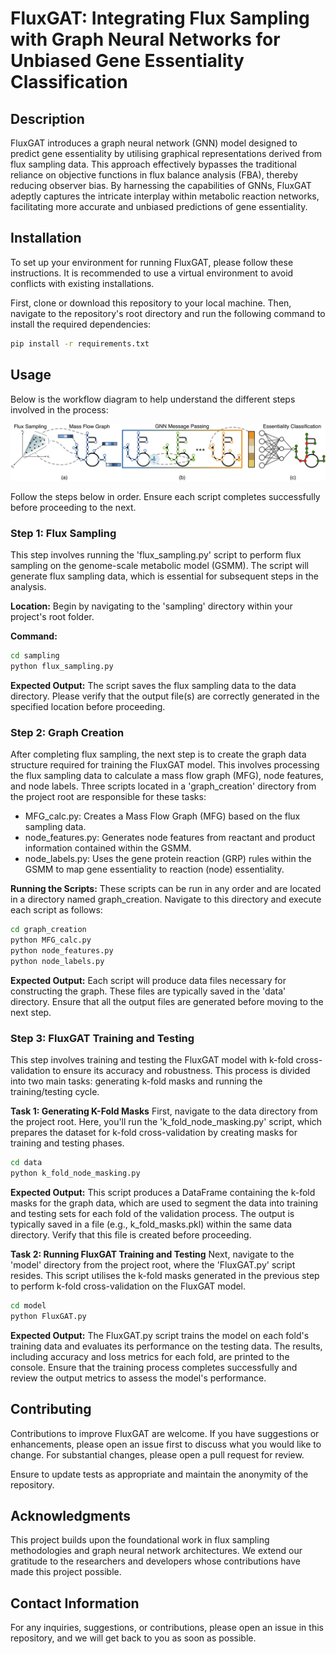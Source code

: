 # FluxGAT: Integrating Flux Sampling with Graph Neural Networks for Unbiased Gene Essentiality Classification

## Description
FluxGAT introduces a graph neural network (GNN) model designed to predict gene essentiality by utilising graphical representations derived from flux sampling data. This approach effectively bypasses the traditional reliance on objective functions in flux balance analysis (FBA), thereby reducing observer bias. By harnessing the capabilities of GNNs, FluxGAT adeptly captures the intricate interplay within metabolic reaction networks, facilitating more accurate and unbiased predictions of gene essentiality.

## Installation
To set up your environment for running FluxGAT, please follow these instructions. It is recommended to use a virtual environment to avoid conflicts with existing installations.

First, clone or download this repository to your local machine. Then, navigate to the repository's root directory and run the following command to install the required dependencies:

```bash
pip install -r requirements.txt
```

## Usage
Below is the workflow diagram to help understand the different steps involved in the process:

![Workflow Diagram](docs/FluxGAT_architecture.png)

Follow the steps below in order. Ensure each script completes successfully before proceeding to the next.

### Step 1: Flux Sampling
This step involves running the 'flux_sampling.py' script to perform flux sampling on the genome-scale metabolic model (GSMM). The script will generate flux sampling data, which is essential for subsequent steps in the analysis.

**Location:** Begin by navigating to the 'sampling' directory within your project's root folder.

**Command:**
```bash
cd sampling
python flux_sampling.py
```
**Expected Output:** The script saves the flux sampling data to the data directory. Please verify that the output file(s) are correctly generated in the specified location before proceeding.

### Step 2: Graph Creation
After completing flux sampling, the next step is to create the graph data structure required for training the FluxGAT model. This involves processing the flux sampling data to calculate a mass flow graph (MFG), node features, and node labels. Three scripts located in a 'graph_creation' directory from the project root are responsible for these tasks:

- MFG_calc.py: Creates a Mass Flow Graph (MFG) based on the flux sampling data.
- node_features.py: Generates node features from reactant and product information contained within the GSMM.
- node_labels.py: Uses the gene protein reaction (GRP) rules within the GSMM to map gene essentiality to reaction (node) essentiality. 

**Running the Scripts:**
These scripts can be run in any order and are located in a directory named graph_creation. Navigate to this directory and execute each script as follows:
```bash
cd graph_creation
python MFG_calc.py
python node_features.py
python node_labels.py
```
**Expected Output:** Each script will produce data files necessary for constructing the graph. These files are typically saved in the 'data' directory. Ensure that all the output files are generated before moving to the next step.

### Step 3: FluxGAT Training and Testing
This step involves training and testing the FluxGAT model with k-fold cross-validation to ensure its accuracy and robustness. This process is divided into two main tasks: generating k-fold masks and running the training/testing cycle.

**Task 1: Generating K-Fold Masks**
First, navigate to the data directory from the project root. Here, you'll run the 'k_fold_node_masking.py' script, which prepares the dataset for k-fold cross-validation by creating masks for training and testing phases.
```bash
cd data
python k_fold_node_masking.py
```
**Expected Output:** This script produces a DataFrame containing the k-fold masks for the graph data, which are used to segment the data into training and testing sets for each fold of the validation process. The output is typically saved in a file (e.g., k_fold_masks.pkl) within the same data directory. Verify that this file is created before proceeding.

**Task 2: Running FluxGAT Training and Testing**
Next, navigate to the 'model' directory from the project root, where the 'FluxGAT.py' script resides. This script utilises the k-fold masks generated in the previous step to perform k-fold cross-validation on the FluxGAT model.
```bash
cd model
python FluxGAT.py
```
**Expected Output:** The FluxGAT.py script trains the model on each fold's training data and evaluates its performance on the testing data. The results, including accuracy and loss metrics for each fold, are printed to the console. Ensure that the training process completes successfully and review the output metrics to assess the model's performance.

## Contributing
Contributions to improve FluxGAT are welcome. If you have suggestions or enhancements, please open an issue first to discuss what you would like to change. For substantial changes, please open a pull request for review.

Ensure to update tests as appropriate and maintain the anonymity of the repository.

## Acknowledgments

This project builds upon the foundational work in flux sampling methodologies and graph neural network architectures. We extend our gratitude to the researchers and developers whose contributions have made this project possible.

## Contact Information
For any inquiries, suggestions, or contributions, please open an issue in this repository, and we will get back to you as soon as possible.